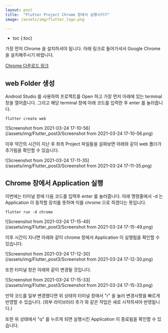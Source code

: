 ```yaml
---
layout: post
title:  "Flutter Project Chrome 창에서 실행시키기"
image: /assets/img/flutter_logo.png

---
```


* toc
{:toc}




가장 먼저 Chrome 을 설치하셔야 됩니다. 아래 링크로 들어가셔서 Google Chrome 을 설치해주시기 바랍니다.

[Chrome 다운로드 링크](https://www.google.com/chrome/?brand=BNSD&gclid=CjwKCAjwxuuCBhATEiwAIIIz0cHc1SJcQNLSwgE2PntSx3SMbp10hDZ1NnxItDH9dZV8Xj8KctRkRxoC3NEQAvD_BwE&gclsrc=aw.ds)



## web Folder 생성

Android Studio 를 사용하여 프로젝트를 Open 하고 가장 먼저 아래에 있는 terminal 창을 열어줍니다. 그리고 해당 terminal 창에 아래 코드를 입력한 후 enter 를 눌러줍니다.

```
flutter create web
```

![Screenshot from 2021-03-24 17-10-56](/assets/img/Flutter_post3/Screenshot from 2021-03-24 17-10-56.png)

이후 약간의 시간이 지난 후 좌측 Project 파일들을 살펴보면 아래와 같이 web 폴더가 추가됨을 확인할 수 있습니다.

![Screenshot from 2021-03-24 17-11-35](/assets/img/Flutter_post3/Screenshot from 2021-03-24 17-11-35.png)



## Chrome 창에서 Application 실행

이번에는 터미널 창에 다음 코드를 입력후 enter 를 눌러줍니다. 아래 명령줄에서 -d 는 Application 이 동작할 장치를 뜻하며 이를 chrome 으로 하겠다는 뜻입니다.

```
flutter run -d chrome
```

![Screenshot from 2021-03-24 17-15-49](/assets/img/Flutter_post3/Screenshot from 2021-03-24 17-15-49.png)

이후 시간이 지나면 아래와 같이 chrome 창에서 Application 이 실행됨을 확인할 수 있습니다.

![Screenshot from 2021-03-24 17-12-30](/assets/img/Flutter_post3/Screenshot from 2021-03-24 17-12-30.png)

또한 터미널 창은 아래와 같이 변경될 것입니다.

![Screenshot from 2021-03-24 17-15-33](/assets/img/Flutter_post3/Screenshot from 2021-03-24 17-15-33.png)

만약 코드를 일부 변경했다면 위 상태의 터미널 창에서 "r" 을 눌러 변경사항을 빠르게 반영할 수 있습니다. (외부 라이브러리 추가 와 같은 작업은 새로 시작하셔야 반영됩니다.)

또한 위 상태에서 "q" 를 누르게 되면 실행시킨 Application 이 종료됨을 확인할 수 있습니다.